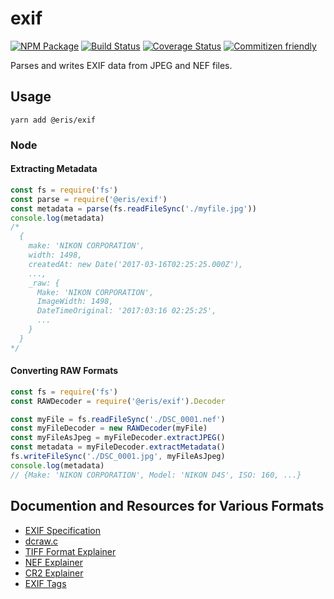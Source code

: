 # exif

[![NPM Package](https://badge.fury.io/js/%40eris%2Fexif.svg)](https://www.npmjs.com/package/@eris/exif)
[![Build Status](https://travis-ci.org/ErisVentures/js-image.svg?branch=master)](https://travis-ci.org/ErisVentures/js-image)
[![Coverage Status](https://coveralls.io/repos/github/ErisVentures/js-image/badge.svg?branch=master)](https://coveralls.io/github/ErisVentures/js-image?branch=master)
[![Commitizen friendly](https://img.shields.io/badge/commitizen-friendly-brightgreen.svg)](http://commitizen.github.io/cz-cli/)

Parses and writes EXIF data from JPEG and NEF files.

## Usage

`yarn add @eris/exif`

### Node

#### Extracting Metadata

```js
const fs = require('fs')
const parse = require('@eris/exif')
const metadata = parse(fs.readFileSync('./myfile.jpg'))
console.log(metadata)
/*
  {
    make: 'NIKON CORPORATION',
    width: 1498,
    createdAt: new Date('2017-03-16T02:25:25.000Z'),
    ...,
    _raw: {
      Make: 'NIKON CORPORATION',
      ImageWidth: 1498,
      DateTimeOriginal: '2017:03:16 02:25:25',
      ...
    }
  }
*/
```

#### Converting RAW Formats

```js
const fs = require('fs')
const RAWDecoder = require('@eris/exif').Decoder

const myFile = fs.readFileSync('./DSC_0001.nef')
const myFileDecoder = new RAWDecoder(myFile)
const myFileAsJpeg = myFileDecoder.extractJPEG()
const metadata = myFileDecoder.extractMetadata()
fs.writeFileSync('./DSC_0001.jpg', myFileAsJpeg)
console.log(metadata)
// {Make: 'NIKON CORPORATION', Model: 'NIKON D4S', ISO: 160, ...}
```

## Documention and Resources for Various Formats

- [EXIF Specification](http://www.exif.org/Exif2-2.PDF)
- [dcraw.c](www.cybercom.net/~dcoffin/dcraw/dcraw.c)
- [TIFF Format Explainer](http://www.fileformat.info/format/tiff/corion.htm)
- [NEF Explainer](http://lclevy.free.fr/nef/)
- [CR2 Explainer](http://lclevy.free.fr/cr2/)
- [EXIF Tags](http://www.sno.phy.queensu.ca/~phil/exiftool/TagNames/EXIF.html)
